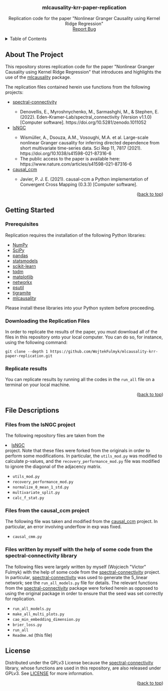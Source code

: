 <!-- Improved compatibility of back to top link: See: https://github.com/othneildrew/Best-README-Template/pull/73 -->
<a name="readme-top"></a>

<!-- PROJECT SHIELDS -->
<!--
*** I'm using markdown "reference style" links for readability.
*** Reference links are enclosed in brackets [ ] instead of parentheses ( ).
*** See the bottom of this document for the declaration of the reference variables
*** for contributors-url, forks-url, etc. This is an optional, concise syntax you may use.
*** https://www.markdownguide.org/basic-syntax/#reference-style-links
-->
<!-- [![Contributors][contributors-shield]][contributors-url]
[ ![Forks][forks-shield]][forks-url]
[![Stargazers][stars-shield]][stars-url]
[![Issues][issues-shield]][issues-url]
[![MIT License][license-shield]][license-url]
[![LinkedIn][linkedin-shield]][linkedin-url] -->



<!-- PROJECT LOGO -->
<!-- 
<br />
<div align="center">
  <a href="https://github.com/WojtekFulmyk/mlcausality-krr-paper-replication">
    <img src="images/logo.png" alt="Logo" width="80" height="80">
  </a>
-->

<h3 align="center">mlcausality-krr-paper-replication</h3>

  <p align="center">
    Replication code for the paper "Nonlinear Granger Causality using Kernel Ridge Regression"
    <br />
    <a href="https://github.com/WojtekFulmyk/mlcausality-krr-paper-replication/issues">Report Bug</a>
  </p>
</div>



<!-- TABLE OF CONTENTS -->
<details>
  <summary>Table of Contents</summary>
  <ol>
    <li>
      <a href="#about-the-project">About The Project</a>
    </li>
    <li>
      <a href="#getting-started">Getting Started</a>
      <ul>
        <li><a href="#prerequisites">Prerequisites</a></li>
        <li><a href="#downloading-the-replication-files">Downloading the Replication Files/a></li>
        <li><a href="#replicate-results">Replicate results/a></li>
      </ul>
    </li>
    <li><a href="#file-descriptions">File Descriptions</a></li>
      <ul>
        <li><a href="#files-from-the-lsngc-project">Files from the lsNGC project</a></li>
        <li><a href="#files-from-the-causal_ccm-project">Files from the causal_ccm project</a></li>
        <li><a href="#files-written-by-myself-with-the-help-of-some-code-from-the-spectral-connectivity-library">Files written by myself with the help of some code from the spectral-connectivity library</a></li>
    <li><a href="#license">License</a></li>
  </ol>
</details>

<!-- 
      <ul>
        <li><a href="#built-with">Built With</a></li>
      </ul>
    <li><a href="#contact">Contact</a></li>
    <li><a href="#roadmap">Roadmap</a></li>
-->

<!-- ABOUT THE PROJECT -->
## About The Project

<!-- [![Product Name Screen Shot][product-screenshot]](https://example.com) -->

This repository stores replication code for the paper "Nonlinear Granger Causality using Kernel Ridge Regression" that introduces and highlights the use of the <a href="https://github.com/WojtekFulmyk/mlcausality">mlcausality</a> package.

The replication files contained herein use functions from the following projects:
 <ul>
  <li><a href="https://github.com/Eden-Kramer-Lab/spectral_connectivity">spectral-connectivity</a></li>
   <ul>
    <li>Denovellis, E., Myroshnychenko, M., Sarmashghi, M., & Stephen, E. (2022). Eden-Kramer-Lab/spectral_connectivity (Version v1.1.0) [Computer software]. https://doi.org/10.5281/zenodo.1011052</li>
   </ul>
  <li><a href="https://github.com/Large-scale-causality-inference/Large-scale-nonlinear-causality">lsNGC</a></li>
   <ul>
    <li>Wismüller, A., Dsouza, A.M., Vosoughi, M.A. et al. Large-scale nonlinear Granger causality for inferring directed dependence from short multivariate time-series data. Sci Rep 11, 7817 (2021). https://doi.org/10.1038/s41598-021-87316-6</li>
    <li>The public access to the paper is available here: https://www.nature.com/articles/s41598-021-87316-6</li>
   </ul>
  <li><a href="https://github.com/PrinceJavier/causal_ccm">causal_ccm</a></li>
   <ul>
    <li>Javier, P. J. E. (2021). causal-ccm a Python implementation of Convergent Cross Mapping (0.3.3) [Computer software].</li>
   </ul>
 </ul>


<p align="right">(<a href="#readme-top">back to top</a>)</p>

<!-- GETTING STARTED -->
## Getting Started
### Prerequisites

Replication requires the installation of the following Python libraries:
* [NumPy](https://numpy.org)
* [SciPy](https://scipy.org)
* [pandas](https://pandas.pydata.org)
* [statsmodels](https://www.statsmodels.org)
* [scikit-learn](https://scikit-learn.org)
* [tqdm](https://github.com/tqdm/tqdm)
* [matplotlib](https://matplotlib.org/)
* [networkx](https://networkx.org/)
* [psutil](https://github.com/giampaolo/psutil)
* [tigramite](https://github.com/jakobrunge/tigramite)
* [mlcausality](https://github.com/WojtekFulmyk/mlcausality)

Please install these libraries into your Python system before proceeding.

### Downloading the Replication Files

In order to replicate the results of the paper, you must download all of the files in this repository onto your local computer. You can do so, for instance, using the following command:

    git clone --depth 1 https://github.com/WojtekFulmyk/mlcausality-krr-paper-replication.git

### Replicate results

You can replicate results by running all the codes in the `run_all` file on a terminal on your local machine.

<p align="right">(<a href="#readme-top">back to top</a>)</p>



<!-- File Descriptions -->
## File Descriptions

### Files from the lsNGC project
The following repository files are taken from the <li><a href="https://github.com/Large-scale-causality-inference/Large-scale-nonlinear-causality">lsNGC</a></li> project. Note that these files were forked from the originals in order to perform some modifications. In particular, the `utils_mod.py` was modified to calculate p-values, and the `recovery_performance_mod.py` file was modified to ignore the diagonal of the adjacency matrix.

* `utils_mod.py`
* `recovery_performance_mod.py`
* `normalize_0_mean_1_std.py`
* `multivariate_split.py`
* `calc_f_stat.py`

### Files from the causal_ccm project
The following file was taken and modified from the <a href="https://github.com/PrinceJavier/causal_ccm">causal_ccm</a> project. In particular, an error involving underflow in exp was fixed.

* `causal_cmm.py`

### Files written by myself with the help of some code from the spectral-connectivity library
The following files were largely written by myself (Wojciech "Victor" Fulmyk) with the help of some code from the <a href="https://github.com/Eden-Kramer-Lab/spectral_connectivity">spectral-connectivity</a> project. In particular, <a href="https://github.com/Eden-Kramer-Lab/spectral_connectivity">spectral-connectivity</a> was used to generate the 5_linear network; see the `run_all_models.py` file for details. The relevant functions from the <a href="https://github.com/Eden-Kramer-Lab/spectral_connectivity">spectral-connectivity</a> package were forked herein as opposed to using the original package in order to ensure that the seed was set correctly for replication.

* `run_all_models.py`
* `make_all_multi_plots.py`
* `cao_min_embedding_dimension.py`
* `brier_loss.py`
* `run_all`
* `Readme.md` (this file)

<!-- LICENSE -->
## License

Distributed under the GPLv3 License because the  <a href="https://github.com/Eden-Kramer-Lab/spectral_connectivity">spectral-connectivity</a> library, whose functions are used in this repository, are also released under GPLv3. See [LICENSE](https://github.com/WojtekFulmyk/mlcausality-krr-paper-replication/blob/master/LICENSE) for more information.

<p align="right">(<a href="#readme-top">back to top</a>)</p>



<!-- CONTACT -->
<!-- 
## Contact

Your Name - [@twitter_handle](https://twitter.com/twitter_handle) - email@email_client.com

Project Link: [https://github.com/WojtekFulmyk/mlcausality-krr-paper-replication](https://github.com/WojtekFulmyk/mlcausality-krr-paper-replication)

<p align="right">(<a href="#readme-top">back to top</a>)</p>
-->


<!-- ACKNOWLEDGMENTS -->
<!-- 
## Acknowledgments

* []()
* []()
* []()

<p align="right">(<a href="#readme-top">back to top</a>)</p>
 -->


<!-- MARKDOWN LINKS & IMAGES -->
<!-- https://www.markdownguide.org/basic-syntax/#reference-style-links -->
[contributors-shield]: https://img.shields.io/github/contributors/WojtekFulmyk/mlcausality.svg?style=for-the-badge
[contributors-url]: https://github.com/WojtekFulmyk/mlcausality/graphs/contributors
[forks-shield]: https://img.shields.io/github/forks/WojtekFulmyk/mlcausality.svg?style=for-the-badge
[forks-url]: https://github.com/WojtekFulmyk/mlcausality/network/members
[stars-shield]: https://img.shields.io/github/stars/WojtekFulmyk/mlcausality.svg?style=for-the-badge
[stars-url]: https://github.com/WojtekFulmyk/mlcausality/stargazers
[issues-shield]: https://img.shields.io/github/issues/WojtekFulmyk/mlcausality.svg?style=for-the-badge
[issues-url]: https://github.com/WojtekFulmyk/mlcausality/issues
[license-shield]: https://img.shields.io/github/license/WojtekFulmyk/mlcausality.svg?style=for-the-badge
[license-url]: https://github.com/WojtekFulmyk/mlcausality/blob/master/LICENSE
[linkedin-shield]: https://img.shields.io/badge/-LinkedIn-black.svg?style=for-the-badge&logo=linkedin&colorB=555
[linkedin-url]: https://linkedin.com/in/linkedin_username
[product-screenshot]: images/screenshot.png
[Next.js]: https://img.shields.io/badge/next.js-000000?style=for-the-badge&logo=nextdotjs&logoColor=white
[Next-url]: https://nextjs.org/
[React.js]: https://img.shields.io/badge/React-20232A?style=for-the-badge&logo=react&logoColor=61DAFB
[React-url]: https://reactjs.org/
[Vue.js]: https://img.shields.io/badge/Vue.js-35495E?style=for-the-badge&logo=vuedotjs&logoColor=4FC08D
[Vue-url]: https://vuejs.org/
[Angular.io]: https://img.shields.io/badge/Angular-DD0031?style=for-the-badge&logo=angular&logoColor=white
[Angular-url]: https://angular.io/
[Svelte.dev]: https://img.shields.io/badge/Svelte-4A4A55?style=for-the-badge&logo=svelte&logoColor=FF3E00
[Svelte-url]: https://svelte.dev/
[Laravel.com]: https://img.shields.io/badge/Laravel-FF2D20?style=for-the-badge&logo=laravel&logoColor=white
[Laravel-url]: https://laravel.com
[Bootstrap.com]: https://img.shields.io/badge/Bootstrap-563D7C?style=for-the-badge&logo=bootstrap&logoColor=white
[Bootstrap-url]: https://getbootstrap.com
[JQuery.com]: https://img.shields.io/badge/jQuery-0769AD?style=for-the-badge&logo=jquery&logoColor=white
[JQuery-url]: https://jquery.com 

[NumPy-url]: https://numpy.org
[SciPy-url]: https://scipy.org
[pandas-url]: https://pandas.pydata.org
[statsmodels-url]: https://www.statsmodels.org
[scikit-learn-url]: https://scikit-learn.org
[XGBoost-url]: https://xgboost.readthedocs.io
[LightGBM-url]: https://lightgbm.readthedocs.io
[CatBoost-url]: https://catboost.ai
[cuML-url]: https://github.com/rapidsai/cuml


[NumPy-sheild]: https://img.shields.io/badge/numpy-%23013243.svg?style=for-the-badge&logo=numpy&logoColor=white
[SciPy-sheild]: https://img.shields.io/badge/SciPy-%230C55A5.svg?style=for-the-badge&logo=scipy&logoColor=%white
[Pandas-sheild]: https://img.shields.io/badge/pandas-%23150458.svg?style=for-the-badge&logo=pandas&logoColor=white
[scikit-learn-shield]: https://img.shields.io/badge/scikit--learn-%23F7931E.svg?style=for-the-badge&logo=scikit-learn&logoColor=white

